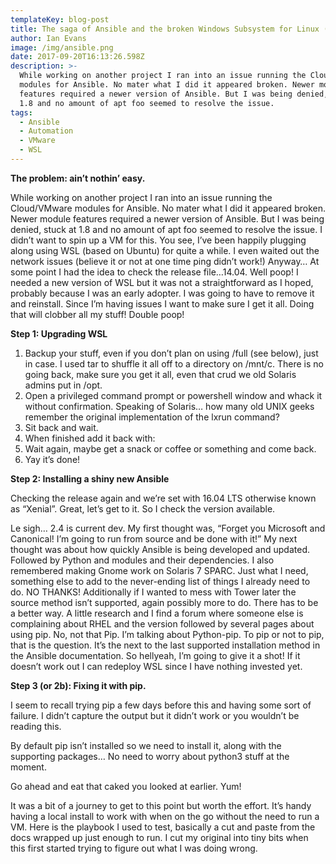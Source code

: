 ```yaml
---
templateKey: blog-post
title: The saga of Ansible and the broken Windows Subsystem for Linux (WSL)
author: Ian Evans
image: /img/ansible.png
date: 2017-09-20T16:13:26.598Z
description: >-
  While working on another project I ran into an issue running the Cloud/VMware
  modules for Ansible. No mater what I did it appeared broken. Newer module
  features required a newer version of Ansible. But I was being denied, stuck at
  1.8 and no amount of apt foo seemed to resolve the issue.
tags:
  - Ansible
  - Automation
  - VMware
  - WSL
---
```

**The problem: ain’t nothin’ easy.**

While working on another project I ran into an issue running the Cloud/VMware modules for Ansible. No mater what I did it appeared broken. Newer module features required a newer version of Ansible. But I was being denied, stuck at 1.8 and no amount of apt foo seemed to resolve the issue. I didn’t want to spin up a VM for this. You see, I’ve been happily plugging along using WSL (based on Ubuntu) for quite a while. I even waited out the network issues (believe it or not at one time ping didn’t work!) Anyway…  At some point I had the idea to check the release file…14.04. Well poop! I needed a new version of WSL but it was not a straightforward as I hoped, probably because I was an early adopter. I was going to have to remove it and reinstall. Since I’m having issues I want to make sure I get it all. Doing that will clobber all my stuff! Double poop!



**Step 1: Upgrading WSL**

1. Backup your stuff, even if you don’t plan on using /full (see below), just in case. I used tar to shuffle it all off to a directory on /mnt/c. There is no going back, make sure you get it all, even that crud we old Solaris admins put in /opt.
2. Open a privileged command prompt or powershell window and whack it without confirmation. Speaking of Solaris… how many old UNIX geeks remember the original implementation of the lxrun command?
3. Sit back and wait.
4. When finished add it back with:
5. Wait again, maybe get a snack or coffee or something and come back.
6. Yay it’s done!

**Step 2: Installing a shiny new Ansible**

Checking the release again and we’re set with 16.04 LTS otherwise known as “Xenial”. Great, let’s get to it. So I check the version available.



Le sigh… 2.4 is current dev. My first thought was, “Forget you Microsoft and Canonical! I’m going to run from source and be done with it!” My next thought was about how quickly Ansible is being developed and updated. Followed by Python and modules and their dependencies. I also remembered making Gnome work on Solaris 7 SPARC. Just what I need, something else to add to the never-ending list of things I already need to do. NO THANKS! Additionally if I wanted to mess with Tower later the source method isn’t supported, again possibly more to do. There has to be a better way. A little research and I find a forum where someone else is complaining about RHEL and the version followed by several pages about using pip. No, not that Pip. I’m talking about Python-pip. To pip or not to pip, that is the question. It’s the next to the last supported installation method in the Ansible documentation. So hellyeah, I’m going to give it a shot! If it doesn’t work out I can redeploy WSL since I have nothing invested yet.



**Step 3 (or 2b): Fixing it with pip.**

I seem to recall trying pip a few days before this and having some sort of failure. I didn’t capture the output but it didn’t work or you wouldn’t be reading this.



By default pip isn’t installed so we need to install it, along with the supporting packages… No need to worry about python3 stuff at the moment.

Go ahead and eat that caked you looked at earlier. Yum!



It was a bit of a journey to get to this point but worth the effort. It’s handy having a local install to work with when on the go without the need to run a VM. Here is the playbook I used to test, basically a cut and paste from the docs wrapped up just enough to run. I cut my original into tiny bits when this first started trying to figure out what I was doing wrong.

